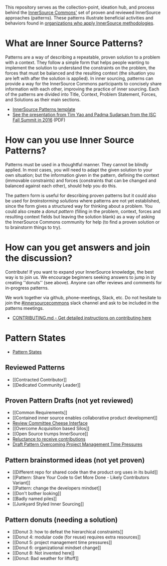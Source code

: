 This repository serves as the collection-point, ideation hub, and process behind the [InnerSource Commons'](http://innersourcecommons.com) set of proven and reviewed InnerSource approaches (patterns). These patterns illustrate beneficial activities and behaviors found in [organizations who apply InnerSource methodologies](http://paypal.github.io/InnerSourceCommons/getting-started/).

What are Inner Source Patterns?
===============================

Patterns are a way of describing a repeatable, proven solution to a problem with a context. They follow a simple form that helps people wanting to implement the solution to understand the constraints on the problem, the forces that must be balanced and the resulting context (the situation you are left with after the solution is applied). In inner sourcing, patterns can provide a way for the InnerSource Commons participants to concisely share information with each other, improving the practice of inner sourcing. Each of the patterns are divided into Title, Context, Problem Statement, Forces, and Solutions as their main sections.

* [InnerSource Patterns template](https://github.com/paypal/InnerSourceCommons/wiki/InnerSource-Patterns-template)
* [See the presentation from Tim Yao and Padma Sudarsan from the ISC Fall Summit in 2016](https://drive.google.com/open?id=0B7_9iQb93uBQbnlkdHNuUGhpTXc) (PDF)


How can you use Inner Source Patterns?
======================================

Patterns must be used in a thoughtful manner. They cannot be blindly applied. In most cases, you will need to adapt the given solution to your own situation; but the information given in the pattern, defining the context (immovable constraints) and forces (constraints that can be changed and balanced against each other), should help you do this.

The pattern form is useful for describing proven patterns but it could also be used for *brainstorming solutions* where patterns are not yet established, since the form gives a structured way for thinking about a problem. You could also create a *donut pattern* (filling in the problem, context, forces and resulting context fields but leaving the solution blank) as a way of asking the InnerSource Commons community for help (to find a proven solution or to brainstorm things to try).


How can you get answers and join the discussion?
================================================

Contribute! If you want to expand your InnerSource knowledge, the best way is to join us. We encourage beginners seeking answers to jump in by creating ''donuts'' (see above). Anyone can offer reviews and comments for in-progress patterns.

We work together via github, phone-meetings, Slack, etc. Do not hesitate to join the [#innersourcecommons](https://isc-inviter.herokuapp.com/) slack channel and ask to be included in the patterns meetings.

* [CONTRIBUTING.md - Get detailed instructions on contributing here](https://github.com/paypal/InnerSourcePatterns/blob/master/CONTRIBUTING.md)


Pattern States
==============

* [Pattern States](https://github.com/paypal/InnerSourceCommons/wiki/Pattern-States)


Reviewed Patterns
-----------------
* [[Contracted Contributor]]
* [[Dedicated Community Leader]]

Proven Pattern Drafts (not yet reviewed)
----------------------------------------
* [[Common Requirements]]
* [[Contained inner source enables collaborative product development]]
* [Review Committee Cheese Interface](https://github.com/paypal/InnerSourceCommons/wiki/Review-Committee--aka--Cheese-Interface)
* [[Overcome Acquisition based Silos]]  
* [[Open Source trumps InnerSource]]
* [Reluctance to receive contributions](https://docs.google.com/document/d/13QDN-BpE_BixRFVGjao32n4Ctim0ROXAHbBWMBOijb4/edit)
* [Draft Pattern Overcoming Project Management Time Pressures](https://github.com/paypal/InnerSourceCommons/wiki/Draft-Pattern---Overcoming-Project-Management-Time-Pressures)

Pattern brainstormed ideas (not yet proven)
-------------------------------------------
* [[Different repo for shared code than the product org uses in its build]]
* [[Pattern: Share Your Code to Get More Done - Likely Contributors Variant]]
* [[Pattern: change the developers mindset]]
* [[Don't bother looking]]
* [[Badly named piles]]
* [[Junkyard Styled Inner Sourcing]]

Pattern donuts (needing a solution)
-----------------------------------
* [[Donut 3: how to defeat the hierarchical constraints]]  
* [[Donut 4: modular code (for reuse) requires extra resources]]  
* [[Donut 5: project management time pressures]]
* [[Donut 6: organizational mindset change]]  
* [[Donut 8: Not invented here]]
* [[Donut: Bad weather for liftoff]]